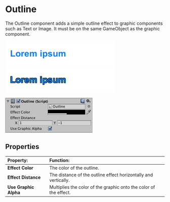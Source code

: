 # Outline

The Outline component adds a simple outline effect to graphic components such as Text or Image. It must be on the same
GameObject as the graphic component.

![Text with no effect.](images/UI_TextExample.png)
![Text with Outline effect.](images/UI_OutlineExample.png)

![](images/UI_OutlineInspector.png)

## Properties

|**Property:** |**Function:** |
|:---|:---|
|**Effect Color** | The color of the outline. |
|**Effect Distance** | The distance of the outline effect horizontally and vertically. |
|**Use Graphic Alpha** | Multiplies the color of the graphic onto the color of the effect. |
